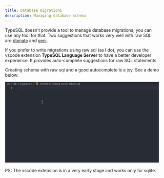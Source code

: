 ```yaml
---
title: Database migrations
description: Managing database schema
---
```


TypeSQL doesn't provide a tool to manage database migrations, you can use any tool for that. Two suggestions that works very well with raw SQL are [dbmate](https://github.com/amacneil/dbmate) and [geni](https://github.com/emilpriver/geni).

If you prefer to write migrations using raw sql (as I do), you can use the vscode extension **TypeSQL Language Server** to have a better developer experience. It provides auto-complete suggestions for raw SQL statements.

Creating schema with raw sql and a good autocomplete is a joy. See a demo below:

![Writing database schema with vscode TypeSQL Language Server extension](../../../assets/create-schema.gif)

PS: The vscode extension is in a very early stage and works only for sqlite.
